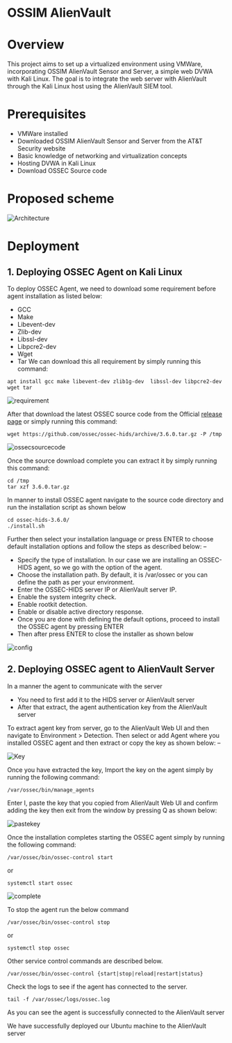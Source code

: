 # OSSIM AlienVault
# Overview
This project aims to set up a virtualized environment using VMWare, incorporating OSSIM AlienVault Sensor and Server, a simple web DVWA with Kali Linux. The goal is to integrate the web server with AlienVault through the Kali Linux host using the AlienVault SIEM tool.

# Prerequisites
- VMWare installed
- Downloaded OSSIM AlienVault Sensor and Server from the AT&T Security website
- Basic knowledge of networking and virtualization concepts
- Hosting DVWA in Kali Linux
- Download OSSEC Source code

# Proposed scheme
![Architecture](ATM.png)


# Deployment
## 1. Deploying OSSEC Agent on Kali Linux
To deploy OSSEC Agent, we need to download some requirement before agent installation as listed below:
 - GCC
 - Make
 - Libevent-dev
 - Zlib-dev
 - Libssl-dev
 - Libpcre2-dev
 - Wget
 - Tar
We can download this all requirement by simply running this command:

```shell
apt install gcc make libevent-dev zlib1g-dev  libssl-dev libpcre2-dev wget tar
```
![requirement](requirement.png)

After that download the latest OSSEC source code from the Official [release page](https://github.com/ossec/ossec-hids/releases) or simply running this command:

```shell
wget https://github.com/ossec/ossec-hids/archive/3.6.0.tar.gz -P /tmp
```
![ossecsourcecode](OSSECsource.png)

Once the source download complete you can extract it by simply running this command:

```shell
cd /tmp
tar xzf 3.6.0.tar.gz
```

In manner to install OSSEC agent navigate to the source code directory and run the installation script as shown below
```shell
cd ossec-hids-3.6.0/
./install.sh
```

Further then select your installation language or press ENTER to choose default installation options and follow the steps as described below: –
 - Specify the type of installation. In our case we are installing an OSSEC-HIDS agent, so we go with the option of the agent.
 - Choose the installation path. By default, it is /var/ossec or you can define the path as per your environment.
 - Enter the OSSEC-HIDS server IP or AlienVault server IP.
 - Enable the system integrity check.
 - Enable rootkit detection.
 - Enable or disable active directory response.
 - Once you are done with defining the default options, proceed to install the OSSEC agent by pressing ENTER
 - Then after press ENTER to close the installer as shown below

![config](config.png)

## 2. Deploying OSSEC agent to AlienVault Server
In a manner the agent to communicate with the server

  - You need to first add it to the HIDS server or AlienVault server
  - After that extract, the agent authentication key from the AlienVault server

To extract agent key from server, go to the AlienVault Web UI and then navigate to Environment > Detection. Then select or add Agent where you installed OSSEC agent and then extract or copy the key as shown below: –

![Key](Key.png)

Once you have extracted the key, Import the key on the agent simply by running the following command: 

```shell
/var/ossec/bin/manage_agents
```

Enter I, paste the key that you copied from AlienVault Web UI and confirm adding the key then exit from the window by pressing Q as shown below:

![pastekey](pastekey.png)

Once the installation completes starting the OSSEC agent simply by running the following command:

```shell
/var/ossec/bin/ossec-control start
```

or

```shell
systemctl start ossec
```

![complete](Complete.png)

To stop the agent run the below command

```shell
/var/ossec/bin/ossec-control stop
```

or

```shell
systemctl stop ossec
```

Other service control commands are described below.

```shell
/var/ossec/bin/ossec-control {start|stop|reload|restart|status}
```

Check the logs to see if the agent has connected to the server.

```shell
tail -f /var/ossec/logs/ossec.log
```

As you can see the agent is successfully connected to the AlienVault server

We have successfully deployed our Ubuntu machine to the AlienVault server
